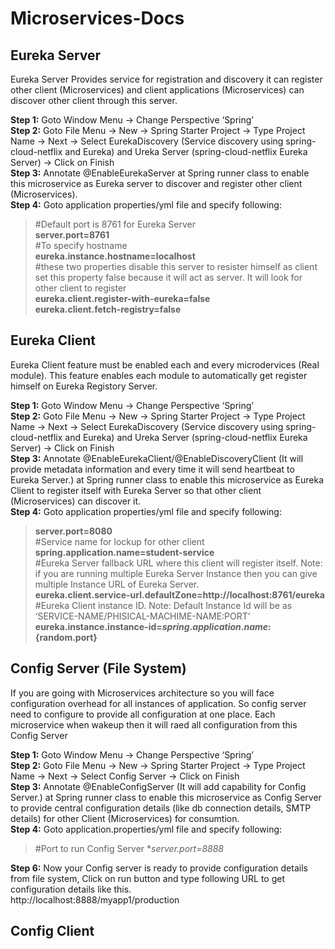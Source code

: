 # Microservices-Docs
## Eureka Server
Eureka Server Provides service for registration and discovery it can register other client (Microservices) and client applications (Microservices) can discover other client through this server.

**Step 1:** Goto Window Menu -> Change Perspective ‘Spring’<br/>
**Step 2:** Goto File Menu -> New -> Spring Starter Project -> Type Project Name -> Next -> Select EurekaDiscovery (Service discovery using spring-cloud-netflix and Eureka)  and Ureka Server (spring-cloud-netflix Eureka Server) -> Click on Finish<br/>
**Step 3:** Annotate @EnableEurekaServer at Spring runner class to enable this microservice as Eureka server to discover and register other client (Microservices).<br/>
**Step 4:** Goto application properties/yml file and specify following:<br/>

> #Default port is 8761 for Eureka Server<br/>
> **server.port=8761**<br/>
> #To specify hostname<br/>
> **eureka.instance.hostname=localhost**<br/>
> #these two properties disable this server to resister himself as client set this property false because it will act as server. It will look for other client to register<br/>
> **eureka.client.register-with-eureka=false**<br/>
> **eureka.client.fetch-registry=false**<br/>

## Eureka Client
Eureka Client feature must be enabled each and every microdervices (Real module). This feature enables each module to automatically get register himself on Eureka Registory Server.

**Step 1:** Goto Window Menu -> Change Perspective ‘Spring’</br>
**Step 2:** Goto File Menu -> New -> Spring Starter Project -> Type Project Name -> Next -> Select EurekaDiscovery (Service discovery using spring-cloud-netflix and Eureka)  and Ureka Server (spring-cloud-netflix Eureka Server) -> Click on Finish</br>
**Step 3:** Annotate @EnableEurekaClient/@EnableDiscoveryClient (It will provide metadata information and every time it will send heartbeat to Eureka Server.) at Spring runner class to enable this microservice as Eureka Client to register itself with Eureka Server so that other client (Microservices) can discover it.</br>
**Step 4:** Goto application properties/yml file and specify following:</br>

> **server.port=8080**<br/>
> #Service name for lockup for other client<br/>
> **spring.application.name=student-service**<br/>
> #Eureka Server fallback URL where this client will register itself. Note: if you are running multiple Eureka Server Instance then you can give multiple Instance URL of Eureka Server.<br/>
> **eureka.client.service-url.defaultZone=http://localhost:8761/eureka**<br/>
> #Eureka Client instance ID. Note: Default Instance Id will be as ‘SERVICE-NAME/PHISICAL-MACHIME-NAME:PORT’<br/>
> **eureka.instance.instance-id=${spring.application.name}:${random.port}**<br/>

## Config Server (File System)
If you are going with Microservices architecture so you will face configuration overhead for all instances of application.
So config server need to configure to provide all configuration at one place. Each microservice when wakeup then it will raed all configuration from this Config Server

**Step 1:** Goto Window Menu -> Change Perspective ‘Spring’<br/>
**Step 2:** Goto File Menu -> New -> Spring Starter Project -> Type Project Name -> Next -> Select Config Server -> Click on Finish<br/>
**Step 3:** Annotate @EnableConfigServer (It will add capability for Config Server.) at Spring runner class to enable this microservice as Config Server to provide central configuration details (like db connection details, SMTP details) for other Client (Microservices) for consumtion.<br/>
**Step 4:** Goto application.properties/yml file and specify following:<br/>

> #Port to run Config Server
> **server.port=8888*

**Step 6:** Now your Config server is ready to provide configuration details from file system, Click on run button and type following URL to get configuration details like this.<br/>
http://localhost:8888/myapp1/production

## Config Client
